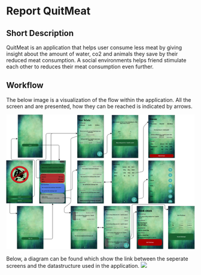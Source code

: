 # Report QuitMeat

## Short Description
QuitMeat is an application that helps user consume less meat by giving insight about the amount of water, co2 and animals they save by their reduced meat consumption. A social environments helps friend stimulate each other to reduces their meat consumption even further.

## Workflow
The below image is a visualization of the flow within the application. All the screen and are presented, how they can be reached is indicated by arrows.  
  
<img src="/doc/WorkFlow.png"/>

Below, a diagram can be found which show the link between the seperate screens and the datastructure used in the application.
<img src="/doc/DataStructureDigram.png"/>
